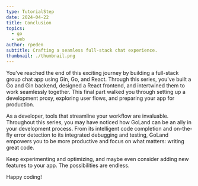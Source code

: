```yaml
---
type: TutorialStep
date: 2024-04-22
title: Conclusion
topics:
  - go
  - web
author: rpeden
subtitle: Crafting a seamless full-stack chat experience.
thumbnail: ./thumbnail.png
---
```


You've reached the end of this exciting journey by building a full-stack group chat app using Gin, Go, and React. Through this series, you've built a Go and Gin backend, designed a React frontend, and intertwined them to work seamlessly together. This final part walked you through setting up a development proxy, exploring user flows, and preparing your app for production.

As a developer, tools that streamline your workflow are invaluable. Throughout this series, you may have noticed how GoLand can be an ally in your development process. From its intelligent code completion and on-the-fly error detection to its integrated debugging and testing, GoLand empowers you to be more productive and focus on what matters: writing great code.

Keep experimenting and optimizing, and maybe even consider adding new features to your app. The possibilities are endless.

Happy coding!
